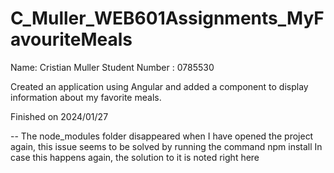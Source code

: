 # C_Muller_WEB601Assignments_MyFavouriteMeals
 
Name: Cristian Muller
Student Number : 0785530

Created an application using Angular and added a component to display information about my favorite meals.

Finished on 2024/01/27

-- The node_modules folder disappeared when I have opened the project again, this issue seems to be solved by running the command npm install 
   In case this happens again, the solution to it is noted right here
